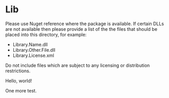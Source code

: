 # Lib

Please use Nuget reference where the package is available. If certain DLLs are not available then please provide a list of the the files that should be placed into this directory, for example:

- Library.Name.dll
- Library.Other.File.dll
- Library.License.xml

Do not include files which are subject to any licensing or distribution restrictions.

Hello, world!

One more test.
